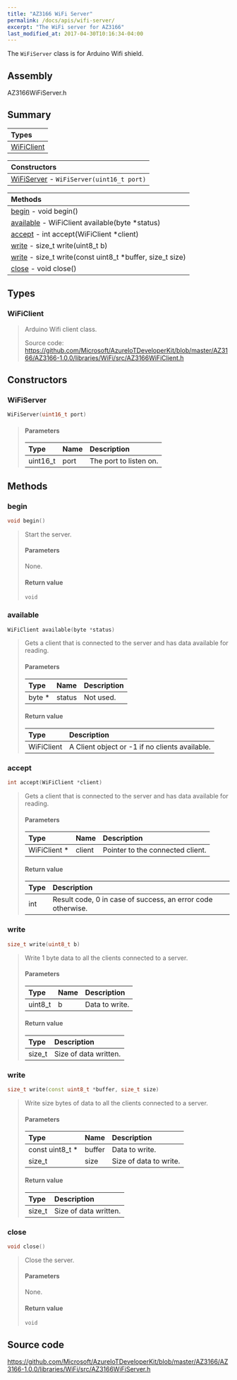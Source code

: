 ```yaml
---
title: "AZ3166 WiFi Server"
permalink: /docs/apis/wifi-server/
excerpt: "The WiFi server for AZ3166"
last_modified_at: 2017-04-30T10:16:34-04:00
---
```


The `WiFiServer` class is for Arduino Wifi shield.

## Assembly

AZ3166WiFiServer.h

## Summary

| Types |
| :---- |
| [WiFiClient](#wificlient) |

| Constructors |
| :----------- |
| [WiFiServer](#wifiserver) - `WiFiServer(uint16_t port)` |

| Methods |
| :------ |
| [begin](#begin) - void begin() |
| [available](#available) - WiFiClient available(byte *status) |
| [accept](#accept) - int accept(WiFiClient *client) |
| [write](#write) - size_t write(uint8_t b) |
| [write](#write-1) - size_t write(const uint8_t *buffer, size_t size) |
| [close](#close) - void close() |

## Types

### WiFiClient

> Arduino Wifi client class.
>
> Source code: <https://github.com/Microsoft/AzureIoTDeveloperKit/blob/master/AZ3166/AZ3166-1.0.0/libraries/WiFi/src/AZ3166WiFiClient.h>

## Constructors

### WiFiServer

```cpp
WiFiServer(uint16_t port)
```

> #### Parameters
>
> | Type | Name | Description |
> | :--- | :--- | :---------- |
> | uint16_t | port | The port to listen on. |

## Methods

### begin

```cpp
void begin()
```

> Start the server.
>
> #### Parameters
>
> None.
>
> #### Return value
>
> `void`

### available

```cpp
WiFiClient available(byte *status)
```

> Gets a client that is connected to the server and has data available for reading.
>
> #### Parameters
>
> | Type | Name | Description |
> | :--- | :--- | :---------- |
> | byte * | status | Not used. |
>
> #### Return value
>
> | Type | Description |
> | :--- | :---------- |
> | WiFiClient | A Client object or -1 if no clients available. |

### accept

```cpp
int accept(WiFiClient *client)
```

> Gets a client that is connected to the server and has data available for reading.
>
> #### Parameters
>
> | Type | Name | Description |
> | :--- | :--- | :---------- |
> | WiFiClient * | client | Pointer to the connected client. |
>
> #### Return value
>
> | Type | Description |
> | :--- | :---------- |
> | int | Result code, 0 in case of success, an error code otherwise. |

### write

```cpp
size_t write(uint8_t b)
```

> Write 1 byte data to all the clients connected to a server.
>
> #### Parameters
>
> | Type | Name | Description |
> | :--- | :--- | :---------- |
> | uint8_t | b | Data to write. |
>
> #### Return value
>
> | Type | Description |
> | :--- | :---------- |
> | size_t | Size of data written. |

### write

```cpp
size_t write(const uint8_t *buffer, size_t size)
```

> Write size bytes of data to all the clients connected to a server.
>
> #### Parameters
>
> | Type | Name | Description |
> | :--- | :--- | :---------- |
> | const uint8_t * | buffer | Data to write. |
> | size_t | size | Size of data to write. |
>
> #### Return value
>
> | Type | Description |
> | :--- | :---------- |
> | size_t | Size of data written. |

### close

```cpp
void close()
```

> Close the server.
>
> #### Parameters
>
> None.
>
> #### Return value
>
> `void`

## Source code

<https://github.com/Microsoft/AzureIoTDeveloperKit/blob/master/AZ3166/AZ3166-1.0.0/libraries/WiFi/src/AZ3166WiFiServer.h>
